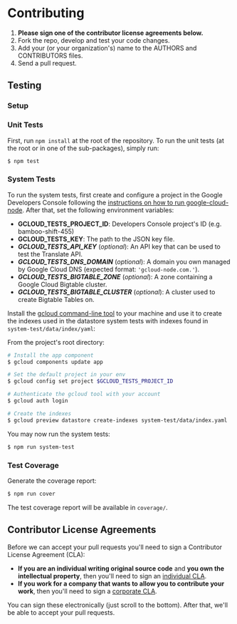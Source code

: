 # Contributing

1. **Please sign one of the contributor license agreements below.**
2. Fork the repo, develop and test your code changes.
3. Add your (or your organization's) name to the AUTHORS and CONTRIBUTORS files.
4. Send a pull request.

## Testing

### Setup

### Unit Tests

First, run `npm install` at the root of the repository. To run the unit tests
(at the root or in one of the sub-packages), simply run:

```sh
$ npm test
```

### System Tests

To run the system tests, first create and configure a project in the Google Developers Console following the [instructions on how to run google-cloud-node][elsewhere]. After that, set the following environment variables:

- **GCLOUD_TESTS_PROJECT_ID**: Developers Console project's ID (e.g. bamboo-shift-455)
- **GCLOUD_TESTS_KEY**: The path to the JSON key file.
- ***GCLOUD_TESTS_API_KEY*** (*optional*): An API key that can be used to test the Translate API.
- ***GCLOUD_TESTS_DNS_DOMAIN*** (*optional*): A domain you own managed by Google Cloud DNS (expected format: `'gcloud-node.com.'`).
- ***GCLOUD_TESTS_BIGTABLE_ZONE*** (*optional*): A zone containing a Google Cloud Bigtable cluster.
- ***GCLOUD_TESTS_BIGTABLE_CLUSTER*** (*optional*): A cluster used to create Bigtable Tables on.

Install the [gcloud command-line tool][gcloudcli] to your machine and use it to create the indexes used in the datastore system tests with indexes found in `system-test/data/index/yaml`:

From the project's root directory:

```sh
# Install the app component
$ gcloud components update app

# Set the default project in your env
$ gcloud config set project $GCLOUD_TESTS_PROJECT_ID

# Authenticate the gcloud tool with your account
$ gcloud auth login

# Create the indexes
$ gcloud preview datastore create-indexes system-test/data/index.yaml
```

You may now run the system tests:

```sh
$ npm run system-test
```

### Test Coverage

Generate the coverage report:

```sh
$ npm run cover
```

The test coverage report will be available in `coverage/`.

## Contributor License Agreements

Before we can accept your pull requests you'll need to sign a Contributor License Agreement (CLA):

- **If you are an individual writing original source code** and **you own the intellectual property**, then you'll need to sign an [individual CLA][indvcla].
- **If you work for a company that wants to allow you to contribute your work**, then you'll need to sign a [corporate CLA][corpcla].

You can sign these electronically (just scroll to the bottom). After that, we'll be able to accept your pull requests.

[elsewhere]: README.md#elsewhere
[gcloudcli]: https://developers.google.com/cloud/sdk/gcloud/
[indvcla]: https://developers.google.com/open-source/cla/individual
[corpcla]: https://developers.google.com/open-source/cla/corporate
